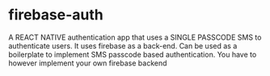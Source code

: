 # firebase-auth
 A REACT NATIVE authentication app that uses a SINGLE PASSCODE SMS to authenticate users.
 It uses firebase as a back-end. 
 Can be used as a boilerplate to implement SMS passcode based authentication.
 You have to however implement your own firebase backend 
      
